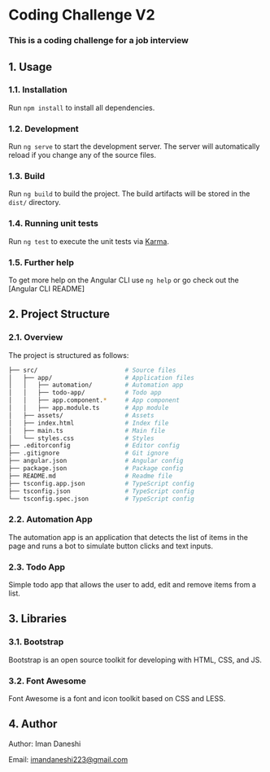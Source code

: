 # Coding Challenge V2
### This is a coding challenge for a job interview

## 1. Usage

### 1.1. Installation

Run `npm install` to install all dependencies.

### 1.2. Development

Run `ng serve` to start the development server. The server will automatically reload if you change any of the source files.

### 1.3. Build

Run `ng build` to build the project. The build artifacts will be stored in the `dist/` directory.

### 1.4. Running unit tests

Run `ng test` to execute the unit tests via [Karma](https://karma-runner.github.io).

### 1.5. Further help

To get more help on the Angular CLI use `ng help` or go check out the [Angular CLI README]

## 2. Project Structure

### 2.1. Overview

The project is structured as follows:

``` bash    
├── src/                        # Source files
│   ├── app/                    # Application files
│   │   ├── automation/         # Automation app
│   │   ├── todo-app/           # Todo app
│   │   ├── app.component.*     # App component
│   │   ├── app.module.ts       # App module
│   ├── assets/                 # Assets
│   ├── index.html              # Index file
│   ├── main.ts                 # Main file
│   └── styles.css              # Styles
├── .editorconfig               # Editor config
├── .gitignore                  # Git ignore
├── angular.json                # Angular config
├── package.json                # Package config
├── README.md                   # Readme file
├── tsconfig.app.json           # TypeScript config
├── tsconfig.json               # TypeScript config
└── tsconfig.spec.json          # TypeScript config
```

### 2.2. Automation App

The automation app is an application that detects the list of items in the page and runs a bot to simulate button clicks and text inputs.

### 2.3. Todo App

Simple todo app that allows the user to add, edit and remove items from a list.

## 3. Libraries

### 3.1. Bootstrap

Bootstrap is an open source toolkit for developing with HTML, CSS, and JS.

### 3.2. Font Awesome

Font Awesome is a font and icon toolkit based on CSS and LESS.

## 4. Author

Author: Iman Daneshi

Email: imandaneshi223@gmail.com
  

